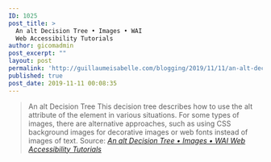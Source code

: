 ```yaml
---
ID: 1025
post_title: >
  An alt Decision Tree • Images • WAI
  Web Accessibility Tutorials
author: gicomadmin
post_excerpt: ""
layout: post
permalink: 'http://guillaumeisabelle.com/blogging/2019/11/11/an-alt-decision-tree-%e2%80%a2-images-%e2%80%a2-wai-web-accessibility-tutorials/'
published: true
post_date: 2019-11-11 00:08:35
---
```

> An alt Decision Tree This decision tree describes how to use the alt attribute of the element in various situations. For some types of images, there are alternative approaches, such as using CSS background images for decorative images or web fonts instead of images of text. Source: *[An alt Decision Tree • Images • WAI Web Accessibility Tutorials][1]*

 [1]: https://www.w3.org/WAI/tutorials/images/decision-tree/